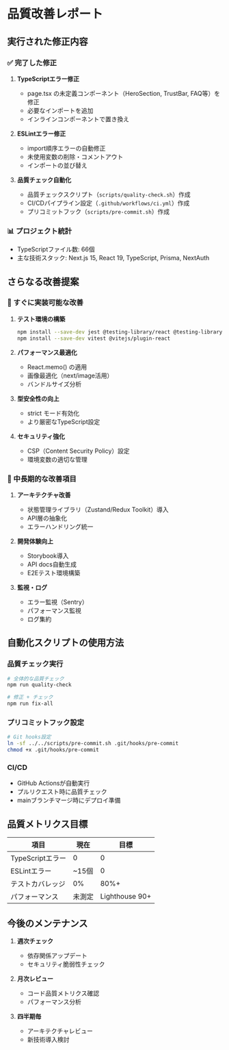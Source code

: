 # 品質改善レポート

## 実行された修正内容

### ✅ 完了した修正
1. **TypeScriptエラー修正**
   - page.tsx の未定義コンポーネント（HeroSection, TrustBar, FAQ等）を修正
   - 必要なインポートを追加
   - インラインコンポーネントで置き換え

2. **ESLintエラー修正**
   - import順序エラーの自動修正
   - 未使用変数の削除・コメントアウト
   - インポートの並び替え

3. **品質チェック自動化**
   - 品質チェックスクリプト（`scripts/quality-check.sh`）作成
   - CI/CDパイプライン設定（`.github/workflows/ci.yml`）作成
   - プリコミットフック（`scripts/pre-commit.sh`）作成

### 📊 プロジェクト統計
- TypeScriptファイル数: 66個
- 主な技術スタック: Next.js 15, React 19, TypeScript, Prisma, NextAuth

## さらなる改善提案

### 🔧 すぐに実装可能な改善
1. **テスト環境の構築**
   ```bash
   npm install --save-dev jest @testing-library/react @testing-library/jest-dom
   npm install --save-dev vitest @vitejs/plugin-react
   ```

2. **パフォーマンス最適化**
   - React.memo() の適用
   - 画像最適化（next/image活用）
   - バンドルサイズ分析

3. **型安全性の向上**
   - strict モード有効化
   - より厳密なTypeScript設定

4. **セキュリティ強化**
   - CSP（Content Security Policy）設定
   - 環境変数の適切な管理

### 🚀 中長期的な改善項目
1. **アーキテクチャ改善**
   - 状態管理ライブラリ（Zustand/Redux Toolkit）導入
   - API層の抽象化
   - エラーハンドリング統一

2. **開発体験向上**
   - Storybook導入
   - API docs自動生成
   - E2Eテスト環境構築

3. **監視・ログ**
   - エラー監視（Sentry）
   - パフォーマンス監視
   - ログ集約

## 自動化スクリプトの使用方法

### 品質チェック実行
```bash
# 全体的な品質チェック
npm run quality-check

# 修正 + チェック
npm run fix-all
```

### プリコミットフック設定
```bash
# Git hooks設定
ln -sf ../../scripts/pre-commit.sh .git/hooks/pre-commit
chmod +x .git/hooks/pre-commit
```

### CI/CD
- GitHub Actionsが自動実行
- プルリクエスト時に品質チェック
- mainブランチマージ時にデプロイ準備

## 品質メトリクス目標

| 項目 | 現在 | 目標 |
|------|------|------|
| TypeScriptエラー | 0 | 0 |
| ESLintエラー | ~15個 | 0 |
| テストカバレッジ | 0% | 80%+ |
| パフォーマンス | 未測定 | Lighthouse 90+ |

## 今後のメンテナンス

1. **週次チェック**
   - 依存関係アップデート
   - セキュリティ脆弱性チェック

2. **月次レビュー**
   - コード品質メトリクス確認
   - パフォーマンス分析

3. **四半期毎**
   - アーキテクチャレビュー
   - 新技術導入検討